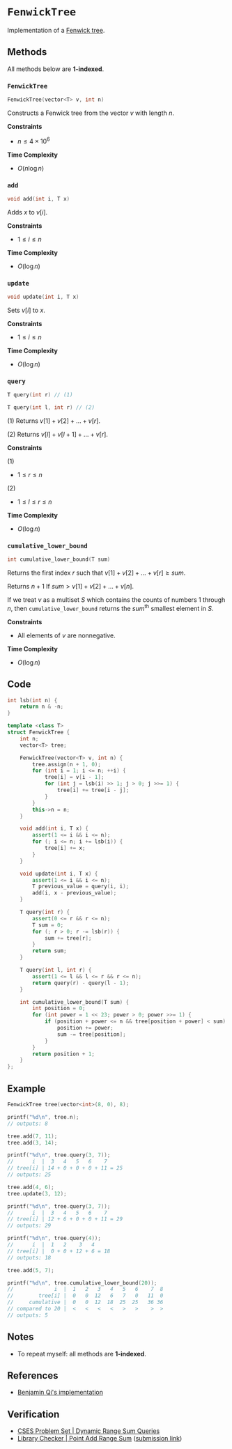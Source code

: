 # `FenwickTree`
Implementation of a [Fenwick tree](https://en.wikipedia.org/wiki/Fenwick_tree).

## Methods
All methods below are **1-indexed**.

### `FenwickTree`
```cpp
FenwickTree(vector<T> v, int n)
```

Constructs a Fenwick tree from the vector $v$ with length $n$.

**Constraints**
- $n \le 4 \times 10^{6}$ 

**Time Complexity**
- $O(n \log n)$

### `add`
```cpp
void add(int i, T x)
```

Adds $x$ to $v[i]$.

**Constraints**
- $1 \le i \le n$

**Time Complexity**
- $O(\log n)$

### `update`
```cpp
void update(int i, T x)
```

Sets $v[i]$ to $x$.

**Constraints**
- $1 \le i \le n$

**Time Complexity**
- $O(\log n)$

### `query`
```cpp
T query(int r) // (1)
```

```cpp
T query(int l, int r) // (2)
```

(1) Returns $v[1] + v[2] + \dots + v[r]$.

(2) Returns $v[l] + v[l + 1] + \dots + v[r]$.

**Constraints**

(1)
- $1 \le r \le n$

(2)
- $1 \le l \le r \le n$

**Time Complexity**
- $O(\log n)$

### `cumulative_lower_bound`
```cpp
int cumulative_lower_bound(T sum)
```

Returns the first index $r$ such that $v[1] + v[2] + \dots + v[r] \ge sum$.

Returns $n + 1$ If $sum > v[1] + v[2] + \dots + v[n]$.

If we treat $v$ as a multiset $S$ which contains the counts of numbers $1$ through $n$, then `cumulative_lower_bound`  returns the $sum^{\text{th}}$ smallest element in $S$.

**Constraints**
- All elements of $v$ are nonnegative.

**Time Complexity**
- $O(\log n)$

## Code
```cpp
int lsb(int n) {
    return n & -n;
}

template <class T>
struct FenwickTree {
    int n;
    vector<T> tree;

    FenwickTree(vector<T> v, int n) {
        tree.assign(n + 1, 0);
        for (int i = 1; i <= n; ++i) {
            tree[i] = v[i - 1];
            for (int j = lsb(i) >> 1; j > 0; j >>= 1) {
                tree[i] += tree[i - j];
            }
        }
        this->n = n;
    }

    void add(int i, T x) {
        assert(1 <= i && i <= n);
        for (; i <= n; i += lsb(i)) {
            tree[i] += x;
        }
    }

    void update(int i, T x) {
        assert(1 <= i && i <= n);
        T previous_value = query(i, i);
        add(i, x - previous_value);
    }

    T query(int r) {
        assert(0 <= r && r <= n);
        T sum = 0;
        for (; r > 0; r -= lsb(r)) {
            sum += tree[r];
        }
        return sum;
    }

    T query(int l, int r) {
        assert(1 <= l && l <= r && r <= n);
        return query(r) - query(l - 1);
    }

    int cumulative_lower_bound(T sum) {
        int position = 0;
        for (int power = 1 << 23; power > 0; power >>= 1) {
            if (position + power <= n && tree[position + power] < sum) {
                position += power;
                sum -= tree[position];
            }
        }
        return position + 1;
    }
};
```

## Example
```cpp
FenwickTree tree(vector<int>(8, 0), 8);

printf("%d\n", tree.n);
// outputs: 8

tree.add(7, 11);
tree.add(3, 14);

printf("%d\n", tree.query(3, 7));
//      i  |  3   4   5   6    7
// tree[i] | 14 + 0 + 0 + 0 + 11 = 25
// outputs: 25

tree.add(4, 6);
tree.update(3, 12);

printf("%d\n", tree.query(3, 7));
//      i  |  3   4   5   6    7
// tree[i] | 12 + 6 + 0 + 0 + 11 = 29
// outputs: 29

printf("%d\n", tree.query(4));
//      i  |  1   2    3   4
// tree[i] |  0 + 0 + 12 + 6 = 18
// outputs: 18

tree.add(5, 7);

printf("%d\n", tree.cumulative_lower_bound(20));
//             i  |  1   2   3   4   5   6    7  8
//        tree[i] |  0   0  12   6   7   0   11  0
//     cumulative |  0   0  12  18  25  25   36 36
// compared to 20 |  <   <   <   <   >   >    >  >   
// outputs: 5
```

## Notes
- To repeat myself: all methods are **1-indexed**.

## References
- [Benjamin Qi's implementation](https://github.com/bqi343/USACO/blob/master/Implementations/content/data-structures/1D%20Range%20Queries%20(9.2)/BIT.h)

## Verification
- [CSES Problem Set | Dynamic Range Sum Queries](https://cses.fi/problemset/task/1648)
- [Library Checker | Point Add Range Sum](https://judge.yosupo.jp/problem/point_add_range_sum) ([submission link](https://judge.yosupo.jp/submission/94470))